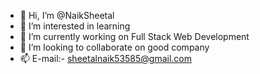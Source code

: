 - 👋 Hi, I’m @NaikSheetal
- 👀 I’m interested in learning
- 🌱 I’m currently working on Full Stack Web Development
- 💞️ I’m looking to collaborate on good company
- 📫  E-mail:- sheetalnaik53585@gmail.com 

<!---
NaikSheetal/NaikSheetal is a ✨ special ✨ repository because its `README.md` (this file) appears on your GitHub profile.
You can click the Preview link to take a look at your changes.
--->
